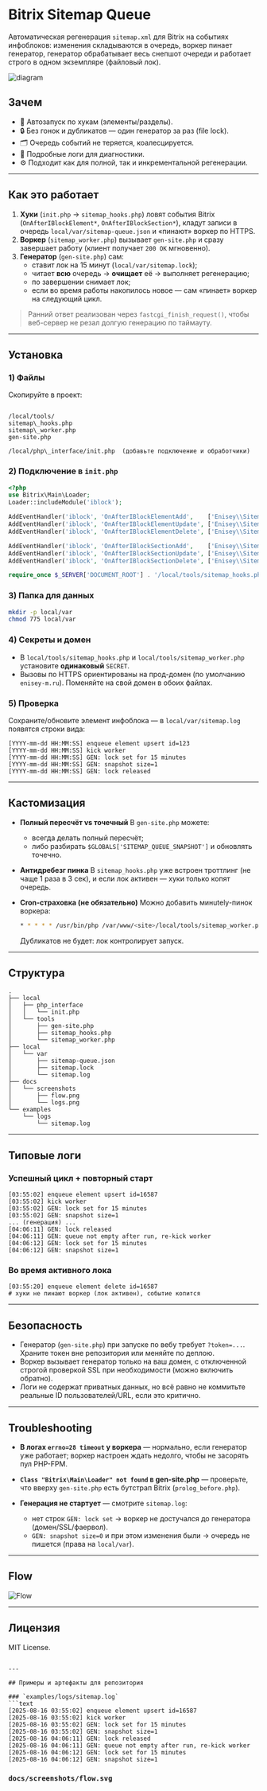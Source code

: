 
# Bitrix Sitemap Queue

Автоматическая регенерация `sitemap.xml` для Bitrix на событиях инфоблоков: изменения складываются в очередь, воркер пинает генератор, генератор обрабатывает весь снепшот очереди и работает строго в одном экземпляре (файловый лок).

![diagram](docs/screenshots/flow.png)

## Зачем
- 🔄 Автозапуск по хукам (элементы/разделы).
- 🔒 Без гонок и дубликатов — один генератор за раз (file lock).
- 🗂 Очередь событий не теряется, коалесцируется.
- 📜 Подробные логи для диагностики.
- ⚙️ Подходит как для полной, так и инкрементальной регенерации.

---

## Как это работает

1. **Хуки** (`init.php` → `sitemap_hooks.php`) ловят события Bitrix (`OnAfterIBlockElement*`, `OnAfterIBlockSection*`), кладут записи в очередь `local/var/sitemap-queue.json` и «пинают» воркер по HTTPS.
2. **Воркер** (`sitemap_worker.php`) вызывает `gen-site.php` и сразу завершает работу (клиент получает `200 OK` мгновенно).
3. **Генератор** (`gen-site.php`) сам:
   - ставит лок на 15 минут (`local/var/sitemap.lock`);
   - читает **всю** очередь → **очищает** её → выполняет регенерацию;
   - по завершении снимает лок;
   - если во время работы накопилось новое — сам «пинает» воркер на следующий цикл.

> Ранний ответ реализован через `fastcgi_finish_request()`, чтобы веб-сервер не резал долгую генерацию по таймауту.

---

## Установка

### 1) Файлы
Скопируйте в проект:

```

/local/tools/
sitemap\_hooks.php
sitemap\_worker.php
gen-site.php

/local/php\_interface/init.php  (добавьте подключение и обработчики)

````

### 2) Подключение в `init.php`

```php
<?php
use Bitrix\Main\Loader;
Loader::includeModule('iblock');

AddEventHandler('iblock', 'OnAfterIBlockElementAdd',    ['Enisey\\Sitemap\\Hooks','onElementChange']);
AddEventHandler('iblock', 'OnAfterIBlockElementUpdate', ['Enisey\\Sitemap\\Hooks','onElementChange']);
AddEventHandler('iblock', 'OnAfterIBlockElementDelete', ['Enisey\\Sitemap\\Hooks','onElementDelete']);

AddEventHandler('iblock', 'OnAfterIBlockSectionAdd',    ['Enisey\\Sitemap\\Hooks','onSectionChange']);
AddEventHandler('iblock', 'OnAfterIBlockSectionUpdate', ['Enisey\\Sitemap\\Hooks','onSectionChange']);
AddEventHandler('iblock', 'OnAfterIBlockSectionDelete', ['Enisey\\Sitemap\\Hooks','onSectionDelete']);

require_once $_SERVER['DOCUMENT_ROOT'] . '/local/tools/sitemap_hooks.php';
````

### 3) Папка для данных

```bash
mkdir -p local/var
chmod 775 local/var
```

### 4) Секреты и домен

* В `local/tools/sitemap_hooks.php` и `local/tools/sitemap_worker.php` установите **одинаковый** `SECRET`.
* Вызовы по HTTPS ориентированы на прод-домен (по умолчанию `enisey-m.ru`). Поменяйте на свой домен в обоих файлах.

### 5) Проверка

Сохраните/обновите элемент инфоблока — в `local/var/sitemap.log` появятся строки вида:

```
[YYYY-mm-dd HH:MM:SS] enqueue element upsert id=123
[YYYY-mm-dd HH:MM:SS] kick worker
[YYYY-mm-dd HH:MM:SS] GEN: lock set for 15 minutes
[YYYY-mm-dd HH:MM:SS] GEN: snapshot size=1
[YYYY-mm-dd HH:MM:SS] GEN: lock released
```

---

## Кастомизация

* **Полный пересчёт vs точечный**
  В `gen-site.php` можете:

    * всегда делать полный пересчёт;
    * либо разбирать `$GLOBALS['SITEMAP_QUEUE_SNAPSHOT']` и обновлять точечно.

* **Антидребезг пинка**
  В `sitemap_hooks.php` уже встроен троттлинг (не чаще 1 раза в 3 сек), и если лок активен — хуки только копят очередь.

* **Cron-страховка (не обязательно)**
  Можно добавить минutely-пинок воркера:

  ```bash
  * * * * * /usr/bin/php /var/www/<site>/local/tools/sitemap_worker.php > /dev/null 2>&1
  ```

  Дубликатов не будет: лок контролирует запуск.

---

## Структура

```
.
├── local
│   ├── php_interface
│   │   └── init.php
│   └── tools
│       ├── gen-site.php
│       ├── sitemap_hooks.php
│       └── sitemap_worker.php
├── local
│   └── var
│       ├── sitemap-queue.json
│       ├── sitemap.lock
│       └── sitemap.log
├── docs
│   └── screenshots
│       ├── flow.png
│       └── logs.png
└── examples
    └── logs
        └── sitemap.log
```

---

## Типовые логи

### Успешный цикл + повторный старт

```
[03:55:02] enqueue element upsert id=16587
[03:55:02] kick worker
[03:55:02] GEN: lock set for 15 minutes
[03:55:02] GEN: snapshot size=1
... (генерация) ...
[04:06:11] GEN: lock released
[04:06:11] GEN: queue not empty after run, re-kick worker
[04:06:12] GEN: lock set for 15 minutes
[04:06:12] GEN: snapshot size=1
```

### Во время активного лока

```
[03:55:20] enqueue element delete id=16587
# хуки не пинают воркер (лок активен), событие копится
```

---

## Безопасность

* Генератор (`gen-site.php`) при запуске по вебу требует `?token=...`. Храните токен вне репозитория или меняйте по деплою.
* Воркер вызывает генератор только на ваш домен, с отключенной строгой проверкой SSL при необходимости (можно включить обратно).
* Логи не содержат приватных данных, но всё равно не коммитьте реальные ID пользователей/URL, если это критично.

---

## Troubleshooting

* **В логах `errno=28 timeout` у воркера** — нормально, если генератор уже работает; воркер настроен ждать недолго, чтобы не засорять пул PHP-FPM.
* **`Class "Bitrix\Main\Loader" not found` в gen-site.php** — проверьте, что вверху `gen-site.php` есть бутстрап Bitrix (`prolog_before.php`).
* **Генерация не стартует** — смотрите `sitemap.log`:

    * нет строк `GEN: lock set` → воркер не достучался до генератора (домен/SSL/фаервол).
    * `GEN: snapshot size=0` и при этом изменения были → очередь не пишется (права на `local/var`).

---

## Flow

![Flow](docs/screenshots/flow.svg)

---


## Лицензия

MIT License.

````

---

## Примеры и артефакты для репозитория

### `examples/logs/sitemap.log`
```text
[2025-08-16 03:55:02] enqueue element upsert id=16587
[2025-08-16 03:55:02] kick worker
[2025-08-16 03:55:02] GEN: lock set for 15 minutes
[2025-08-16 03:55:02] GEN: snapshot size=1
[2025-08-16 04:06:11] GEN: lock released
[2025-08-16 04:06:11] GEN: queue not empty after run, re-kick worker
[2025-08-16 04:06:12] GEN: lock set for 15 minutes
[2025-08-16 04:06:12] GEN: snapshot size=1
````

### `docs/screenshots/flow.svg`